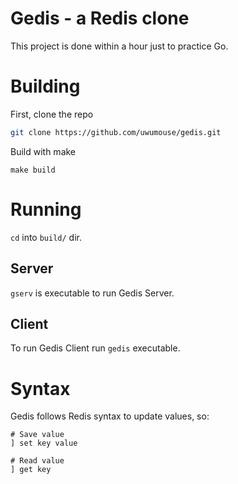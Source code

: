 # Gedis - a Redis clone
This project is done within a hour just to practice Go.

# Building
First, clone the repo
```bash
git clone https://github.com/uwumouse/gedis.git
```
Build with make
```
make build
```

# Running
`cd` into `build/` dir.

## Server
`gserv` is executable to run Gedis Server.
## Client
To run Gedis Client run `gedis` executable.

# Syntax
Gedis follows Redis syntax to update values, so:
```
# Save value
] set key value

# Read value
] get key 
```